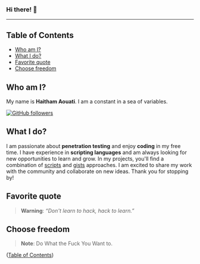 ### Hi there! 👋
___

## Table of Contents

- [Who am I?](#who-am-i)
- [What I do?](#what-i-do)
- [Favorite quote](#favorite-quote)
- [Choose freedom](#choose-freedom)

## Who am I?
My name is **Haitham Aouati**. I am a constant in a sea of variables.

[![GitHub followers](https://img.shields.io/github/followers/haithamaouati.svg?style=social&label=Followers)](https://github.com/haithamaouati)

## What I do?
I am passionate about **penetration testing** and enjoy **coding** in my free time. I have experience in **scripting languages** and am always looking for new opportunities to learn and grow. In my projects, you'll find a combination of [scripts](https://github.com/haithamaouati?tab=repositories) and [gists](https://gist.github.com/haithamaouati) approaches. I am excited to share my work with the community and collaborate on new ideas. Thank you for stopping by!

## Favorite quote
> **Warning**:
> _“Don't learn to hack, hack to learn.”_

## Choose freedom
> **Note**:
> Do What the Fuck You Want to.

([Table of Contents](#table-of-contents))
